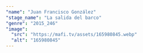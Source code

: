 ```yaml
---
"name": "Juan Francisco González"
"stage_name": "La salida del barco"
"genre": "2015_246"
"image":
  "src": "https://mafi.tv/assets/165980845.webp"
  "alt": "165980845"
---
```

